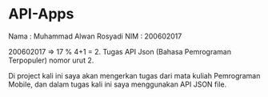 # API-Apps

Nama  : Muhammad Alwan Rosyadi
NIM   : 200602017 

200602017 => 17 % 4+1 = 2.
Tugas API Json (Bahasa Pemrograman Terpopuler) nomor urut 2.

Di project kali ini saya akan mengerkan tugas dari mata kuliah Pemrograman Mobile, dan dalam tugas kali ini saya menggunakan API JSON file.

